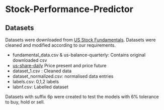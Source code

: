 # Stock-Performance-Predictor

## Datasets

Datasets were downloaded from [US Stock Fundamentals](https://www.usfundamentals.com/). Datasets were cleaned and modified according to our requirements.

- fundamental_data.csv & us-balance-quarterly: Contains original downloaded csv
- [us-share-daily](https://simfin.com/data/bulk) Price present and price future
- dataset_1.csv : Cleaned data
- dataset_normalized.csv: normalised data entries
- labels.csv: 0,1,2 labels
- labnf.csv: Labelled dataset

Datasets with suffix 6p were created to test the models with 6% tolerance to buy, hold or sell.
